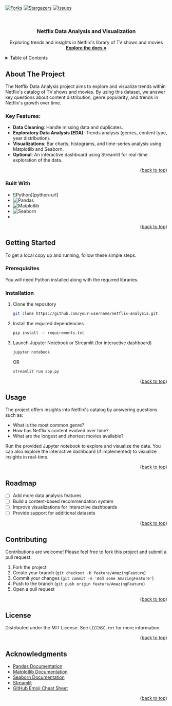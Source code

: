 <a id="readme-top"></a>

<!-- PROJECT SHIELDS -->
[![Forks][forks-shield]][forks-url]
[![Stargazers][stars-shield]][stars-url]
[![Issues][issues-shield]][issues-url]

<!-- PROJECT LOGO -->
<br />
<div align="center">
  <h3 align="center">Netflix Data Analysis and Visualization</h3>
  <p align="center">
    Exploring trends and insights in Netflix's library of TV shows and movies
    <br />
    <a href="https://github.com/your-username/netflix-analysis"><strong>Explore the docs »</strong></a>
    <br />
  </p>
</div>

<!-- TABLE OF CONTENTS -->
<details>
  <summary>Table of Contents</summary>
  <ol>
    <li><a href="#about-the-project">About The Project</a></li>
    <li><a href="#built-with">Built With</a></li>
    <li><a href="#getting-started">Getting Started</a></li>
    <li><a href="#usage">Usage</a></li>
    <li><a href="#roadmap">Roadmap</a></li>
    <li><a href="#contributing">Contributing</a></li>
    <li><a href="#license">License</a></li>
    <li><a href="#contact">Contact</a></li>
    <li><a href="#acknowledgments">Acknowledgments</a></li>
  </ol>
</details>

<!-- ABOUT THE PROJECT -->
## About The Project

The Netflix Data Analysis project aims to explore and visualize trends within Netflix's catalog of TV shows and movies. By using this dataset, we answer key questions about content distribution, genre popularity, and trends in Netflix's growth over time.

### Key Features:
* **Data Cleaning**: Handle missing data and duplicates.
* **Exploratory Data Analysis (EDA)**: Trends analysis (genres, content type, year distribution).
* **Visualizations**: Bar charts, histograms, and time-series analysis using Matplotlib and Seaborn.
* **Optional**: An interactive dashboard using Streamlit for real-time exploration of the data.

<p align="right">(<a href="#readme-top">back to top</a>)</p>

### Built With

* ![Python][python-url]
* ![Pandas][pandas-url]
* ![Matplotlib][matplotlib-url]
* ![Seaborn][seaborn-url]
* [Optional]: ![Streamlit][streamlit-url]

<p align="right">(<a href="#readme-top">back to top</a>)</p>

<!-- GETTING STARTED -->
## Getting Started

To get a local copy up and running, follow these simple steps.

### Prerequisites

You will need Python installed along with the required libraries.

### Installation

1. Clone the repository
   ```bash
   git clone https://github.com/your-username/netflix-analysis.git
   ```
2. Install the required dependencies
   ```bash
   pip install -r requirements.txt
   ```
3. Launch Jupyter Notebook or Streamlit (for interactive dashboard)
   ```bash
   jupyter notebook
   ```
   OR
   ```bash
   streamlit run app.py
   ```

<p align="right">(<a href="#readme-top">back to top</a>)</p>

<!-- USAGE -->
## Usage

The project offers insights into Netflix's catalog by answering questions such as:
* What is the most common genre?
* How has Netflix's content evolved over time?
* What are the longest and shortest movies available?

Run the provided Jupyter notebook to explore and visualize the data. You can also explore the interactive dashboard (if implemented) to visualize insights in real-time.

<p align="right">(<a href="#readme-top">back to top</a>)</p>

<!-- ROADMAP -->
## Roadmap

- [ ] Add more data analysis features
- [ ] Build a content-based recommendation system
- [ ] Improve visualizations for interactive dashboards
- [ ] Provide support for additional datasets

<p align="right">(<a href="#readme-top">back to top</a>)</p>

<!-- CONTRIBUTING -->
## Contributing

Contributions are welcome! Please feel free to fork this project and submit a pull request.

1. Fork the project
2. Create your branch (`git checkout -b feature/AmazingFeature`)
3. Commit your changes (`git commit -m 'Add some AmazingFeature'`)
4. Push to the branch (`git push origin feature/AmazingFeature`)
5. Open a pull request

<p align="right">(<a href="#readme-top">back to top</a>)</p>

<!-- LICENSE -->
## License

Distributed under the MIT License. See `LICENSE.txt` for more information.

<p align="right">(<a href="#readme-top">back to top</a>)</p>

<!-- ACKNOWLEDGMENTS -->
## Acknowledgments

* [Pandas Documentation](https://pandas.pydata.org/)
* [Matplotlib Documentation](https://matplotlib.org/)
* [Seaborn Documentation](https://seaborn.pydata.org/)
* [Streamlit](https://streamlit.io/)
* [GitHub Emoji Cheat Sheet](https://www.webpagefx.com/tools/emoji-cheat-sheet/)

<p align="right">(<a href="#readme-top">back to top</a>)</p>

<!-- MARKDOWN LINKS & IMAGES -->
[forks-shield]: https://img.shields.io/github/forks/your-username/netflix-analysis.svg?style=for-the-badge
[forks-url]: https://github.com/your-username/netflix-analysis/network/members
[stars-shield]: https://img.shields.io/github/stars/your-username/netflix-analysis.svg?style=for-the-badge
[stars-url]: https://github.com/your-username/netflix-analysis/stargazers
[issues-shield]: https://img.shields.io/github/issues/your-username/netflix-analysis.svg?style=for-the-badge
[issues-url]: https://github.com/your-username/netflix-analysis/issues
[license-shield]: https://img.shields.io/github/license/your-username/netflix-analysis.svg?style=for-the-badge
[license-url]: https://github.com/your-username/netflix-analysis/blob/master/LICENSE.txt
[pandas-url]: https://img.shields.io/badge/-Pandas-150458?style=for-the-badge&logo=pandas&logoColor=white
[matplotlib-url]: https://img.shields.io/badge/-Matplotlib-3776AB?style=for-the-badge&logo=matplotlib&logoColor=white
[seaborn-url]: https://img.shields.io/badge/-Seaborn-3776AB?style=for-the-badge&logo=seaborn&logoColor=white
[streamlit-url]: https://img.shields.io/badge/-Streamlit-FF4B4B?style=for-the-badge&logo=streamlit&logoColor=white